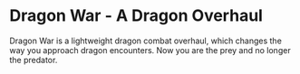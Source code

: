 # Dragon War - A Dragon Overhaul

Dragon War is a lightweight dragon combat overhaul, which changes the way you approach dragon encounters. Now you are the prey and no longer the predator.
